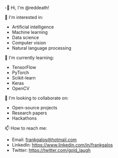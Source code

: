 -👋 Hi, I'm @reddeath!

👀 I'm interested in:
* Artificial intelligence
* Machine learning
* Data science
* Computer vision
* Natural language processing

🌱 I'm currently learning:
* TensorFlow
* PyTorch
* Scikit-learn
* Keras
* OpenCV

💞️ I'm looking to collaborate on:
* Open-source projects
* Research papers
* Hackathons

📫 How to reach me:
* Email: frankgalos@hotmail.com
* LinkedIn: https://www.linkedin.com/in/frankgalos
* Twitter: https://twitter.com/gold_laugh
